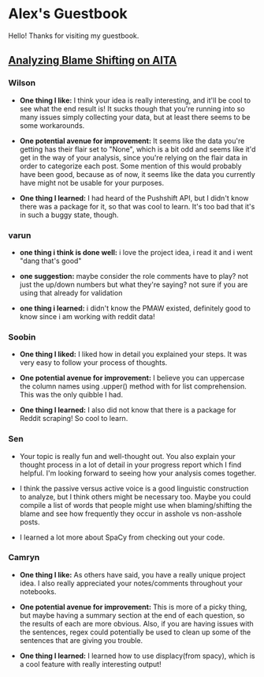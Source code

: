 # Alex's Guestbook
Hello! Thanks for visiting my guestbook.

## [Analyzing Blame Shifting on AITA](https://github.com/Data-Science-for-Linguists-2023/AITA-Blame-Analysis)


### Wilson

- **One thing I like:** I think your idea is really interesting, and it'll be cool to see what the end result is! It sucks though that you're running into so many issues simply collecting your data, but at least there seems to be some workarounds.

- **One potential avenue for improvement:** It seems like the data you're getting has their flair set to "None", which is a bit odd and seems like it'd get in the way of your analysis, since you're relying on the flair data in order to categorize each post. Some mention of this would probably have been good, because as of now, it seems like the data you currently have might not be usable for your purposes.

- **One thing I learned:** I had heard of the Pushshift API, but I didn't know there was a package for it, so that was cool to learn. It's too bad that it's in such a buggy state, though.


### varun

- **one thing i think is done well:** i love the project idea, i read it and i went "dang that's good"

- **one suggestion:** maybe consider the role comments have to play? not just the up/down numbers but what they're saying? not sure if you are using that already for validation

- **one thing i learned:** i didn't know the PMAW existed, definitely good to know since i am working with reddit data!

### Soobin

- **One thing I liked:**
    I liked how in detail you explained your steps. It was very easy to follow your process of thoughts.

- **One potential avenue for improvement:**
    I believe you can uppercase the column names using .upper() method with for list comprehension. This was the only quibble I had.

- **One thing I learned:**
    I also did not know that there is a package for Reddit scraping! So cool to learn.

### Sen

- Your topic is really fun and well-thought out. You also explain your thought process in a lot of detail in your progress report which I find helpful. I'm looking forward to seeing how your analysis comes together. 

- I think the passive versus active voice is a good linguistic construction to analyze, but I think others might be necessary too. Maybe you could compile a list of words that people might use when blaming/shifting the blame and see how frequently they occur in asshole vs non-asshole posts. 

- I learned a lot more about SpaCy from checking out your code. 

### Camryn 
- **One thing I like:** As others have said, you have a really unique project idea. I also really appreciated your notes/comments throughout your notebooks.

- **One potential avenue for improvement:** This is more of a picky thing, but maybe having a summary section at the end of each question, so the results of each are more obvious. Also, if you are having issues with the sentences, regex could potentially be used to clean up some of the sentences that are giving you trouble.

- **One thing I learned:** I learned how to use displacy(from spacy), which is a cool feature with really interesting output!